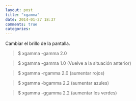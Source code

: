 ```yaml
---
layout: post
title: "xgamma"
date: 2014-01-27 18:37
comments: true
categories: 
---
```

Cambiar el brillo de la pantalla.

>$ xgamma -gamma 2.0

>$ xgamma -gamma 1.0 (Vuelve a la situación anterior)

>$ xgamma -rgamma 2.0 (aumentar rojos)

>$ xgamma -bgamma 2.2 (aumentar azules)

>$ xgamma -ggamma 2.2 (aumentar los verdes)

